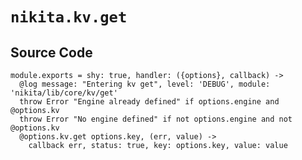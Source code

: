 
# `nikita.kv.get`

## Source Code

    module.exports = shy: true, handler: ({options}, callback) ->
      @log message: "Entering kv get", level: 'DEBUG', module: 'nikita/lib/core/kv/get'
      throw Error "Engine already defined" if options.engine and @options.kv
      throw Error "No engine defined" if not options.engine and not @options.kv
      @options.kv.get options.key, (err, value) ->
        callback err, status: true, key: options.key, value: value
